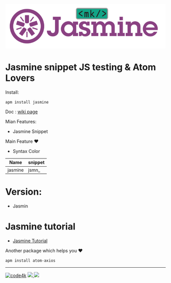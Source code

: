 
<p align="center" ><img src="./images/jasmine.png"></p>

# Jasmine snippet JS testing  & Atom Lovers

Install:

```ssh
apm install jasmine
```

Doc : [wiki page](https://github.com/code4mk/jasmine/wiki)

Mian Features:

  - Jasmine Snippet

  Main Feature ❤️

* Syntax Color

| Name  |  snippet |
|---|---|
|jasmine|jsmn_|


# Version:

  - Jasmin


# Jasmine tutorial

* [Jasmine Tutorial](https://code4mk.org/javascript-developer/testing/jasmine)


Another package which helps you   ❤️

```ssh
apm install atom-axios
```
  ---
[![code4k](https://img.shields.io/badge/Powered-By-blue.svg)]() <a href="https://code4mk.org" ><img src="https://img.shields.io/badge/code4mk-.org-red.svg" > <a href="https://twitter.com/code4mk" ><img src="https://img.shields.io/badge/%40-code4mk-brightgreen.svg" >
